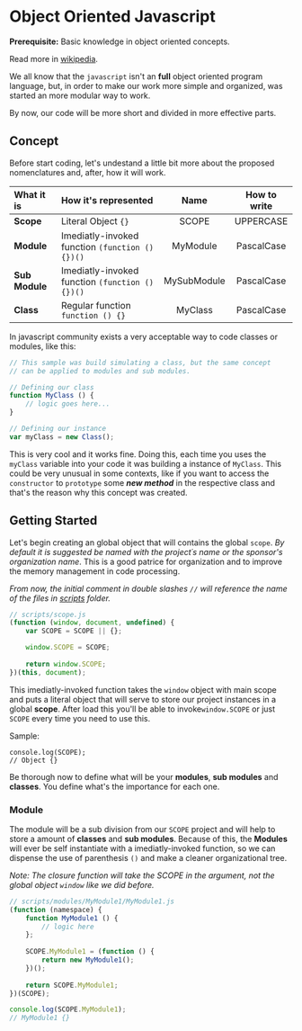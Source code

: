 # Object Oriented Javascript #

**Prerequisite:** Basic knowledge in object oriented concepts.

Read more in [wikipedia](http://en.wikipedia.org/wiki/Object_Oriented "Object Oriented Article").

We all know that the ```javascript``` isn't an **full** object oriented program language, but, in order to make our work more simple and organized, was started an more modular way to work.

By now, our code will be more short and divided in more effective parts.


## Concept ##
Before start coding, let's undestand a little bit more about the proposed nomenclatures and, after, how it will work.

What it is     | How it's represented                                | Name        | How to write
:--------------|:----------------------------------------------------|:-----------:|:-----------:
**Scope**      | Literal Object ```{}```                             | SCOPE       | UPPERCASE
**Module**     | Imediatly-invoked function ```(function () {})()``` | MyModule    | PascalCase
**Sub Module** | Imediatly-invoked function ```(function () {})()``` | MySubModule | PascalCase
**Class**      | Regular function ```function () {}```               | MyClass     | PascalCase

In javascript community exists a very acceptable way to code classes or modules, like this:
``` javascript
// This sample was build simulating a class, but the same concept
// can be applied to modules and sub modules.

// Defining our class
function MyClass () {
    // logic goes here...
}

// Defining our instance
var myClass = new Class();
```
 This is very cool and it works fine. Doing this, each time you uses the ```myClass``` variable into your code it was building a instance of ```MyClass```. This could be very unusual in some contexts, like if you want to access the ```constructor``` to ```prototype``` some ***new method*** in the respective class and that's the reason why this concept was created.


## Getting Started ##
Let's begin creating an global object that will contains the global ```scope```. *By default it is suggested be named with the project´s name or the sponsor's organization name*. This is a good patrice for organization and to improve the memory management in code processing.

*From now, the initial comment in double slashes ```//``` will reference the name of the files in [scripts]("https://github.com/juliogc/oojavascript/tree/master/scripts") folder.*

``` javascript
// scripts/scope.js
(function (window, document, undefined) {
    var SCOPE = SCOPE || {};

    window.SCOPE = SCOPE;
    
    return window.SCOPE;
})(this, document);
```
This imediatly-invoked function takes the ```window``` object with main scope and puts a literal object that will serve to store our project instances in a global **scope**. After load this you'll be able to invoke```window.SCOPE``` or just ```SCOPE``` every time you need to use this.

Sample:
```
console.log(SCOPE);
// Object {}
```

Be thorough now to define what will be your **modules**, **sub modules** and **classes**. You define what's the importance for each one.


### Module ###
The module will be a sub division from our ```SCOPE``` project and will help to store a amount of **classes** and **sub modules**. Because of this, the **Modules** will ever be self instantiate with a imediatly-invoked function, so we can dispense the use of parenthesis ```()``` and make a cleaner organizational tree.

*Note: The closure function will take the SCOPE in the argument, not the global object ```window``` like we did before.*

``` javascript
// scripts/modules/MyModule1/MyModule1.js
(function (namespace) {
    function MyModule1 () {
        // logic here
    };
    
    SCOPE.MyModule1 = (function () {
        return new MyModule1();
    })();
    
    return SCOPE.MyModule1;
})(SCOPE);

console.log(SCOPE.MyModule1);
// MyModule1 {}
```